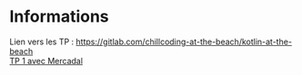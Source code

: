 # Informations  
Lien vers les TP : https://gitlab.com/chillcoding-at-the-beach/kotlin-at-the-beach  
[TP 1 avec Mercadal](https://github.com/jeremydeblaecker/Dev_mobile_niv2_HelloYou)    
